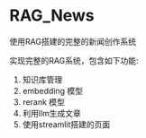 # RAG_News
使用RAG搭建的完整的新闻创作系统

实现完整的RAG系统，包含如下功能:
1. 知识库管理
2. embedding 模型
3. rerank 模型
4. 利用llm生成文章
5. 使用streamlit搭建的页面